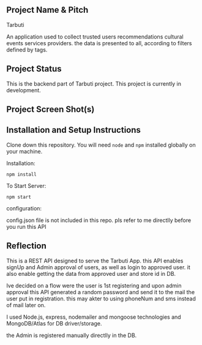 ## Project Name & Pitch

Tarbuti

An application used to collect trusted users recommendations cultural events services providers. the data is presented to all, according to filters defined by tags.

## Project Status

This is the backend part of Tarbuti project.
This project is currently in development.  

## Project Screen Shot(s)

## Installation and Setup Instructions 

Clone down this repository. You will need `node` and `npm` installed globally on your machine.  

Installation:

`npm install`   

To Start Server:

`npm start`  

configuration:

config.json file is not included in this repo. pls refer to me directlly before you run this API


## Reflection

  This is a REST API designed to serve the Tarbuti App. this API enables signUp and Admin approval of users, as well as login to approved user. it also enable getting the data from approved user and store id in DB. 

  Ive decided on a flow were the user is 1st registering and upon admin approval this API generated a random password and send it to the mail the user put in registration. this may akter to using phoneNum and sms instead of mail later on.

  I used Node.js, express, nodemailer and mongoose technologies and MongoDB/Atlas for DB driver/storage. 

  the Admin is registered manually directlly in the DB.